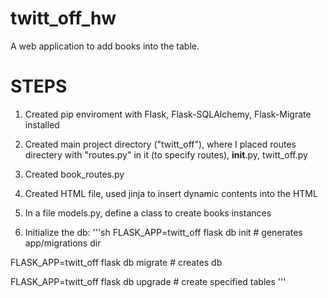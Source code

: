# twitt_off_hw

A web application to add books into the table.

# STEPS

1. Created pip enviroment with Flask, Flask-SQLAlchemy, Flask-Migrate installed

2. Created main project directory ("twitt_off"), where I placed routes directery with "routes.py" in it (to specify routes), __init__.py, twitt_off.py

3. Created book_routes.py

4. Created HTML file, used jinja to insert dynamic contents into the HTML

5. In a file models.py, define a class to create books instances

6. Initialize the db: 
'''sh
FLASK_APP=twitt_off flask db init # generates app/migrations dir

FLASK_APP=twitt_off flask db migrate # creates db

FLASK_APP=twitt_off flask db upgrade # create specified tables
'''

